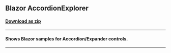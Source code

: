 ## Blazor AccordionExplorer
#### [Download as zip](https://grapecity.github.io/DownGit/#/home?url=https://github.com/GrapeCity/ComponentOne-Blazor-Samples/tree/master/NET_8/Accordion/AccordionExplorer.Server)
____
#### Shows Blazor samples for Accordion/Expander controls.
____
